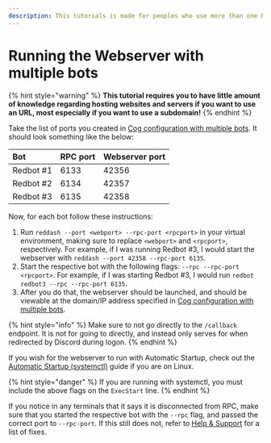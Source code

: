 ```yaml
---
description: This tutorials is made for peoples who use more than one Red instance.
---
```


# Running the Webserver with multiple bots

{% hint style="warning" %}
**This tutorial requires you to have little amount of knowledge regarding hosting websites and servers if you want to use an URL, most especially if you want to use a subdomain!**
{% endhint %}

Take the list of ports you created in [Cog configuration with multiple bots](../cog-installation/cog-configuration-with-multiple-bots.md). It should look something like the below:

| Bot | RPC port | Webserver port |
| :--- | :--- | :--- |
| Redbot \#1 | 6133 | 42356 |
| Redbot \#2 | 6134 | 42357 |
| Redbot \#3 | 6135 | 42358 |

Now, for each bot follow these instructions:

1. Run `reddash --port <webport> --rpc-port <rpcport>` in your virtual environment, making sure to replace `<webport>` and `<rpcport>`, respectively. For example, if I was running Redbot \#3, I would start the webserver with `reddash --port 42358 --rpc-port 6135`.
2. Start the respective bot with the following flags: `--rpc --rpc-port <rpcport>`. For example, if I was starting Redbot \#3, I would run `redbot redbot3 --rpc --rpc-port 6135`.
3. After you do that, the webserver should be launched, and should be viewable at the domain/IP address specified in [Cog configuration with multiple bots](../cog-installation/cog-configuration-with-multiple-bots.md).

{% hint style="info" %}
Make sure to not go directly to the `/callback` endpoint. It is not for going to directly, and instead only serves for when redirected by Discord during logon.
{% endhint %}

If you wish for the webserver to run with Automatic Startup, check out the [Automatic Startup \(systemctl\)](../webserver-installation/automatic-startup-systemctl.md) guide if you are on Linux.

{% hint style="danger" %}
If you are running with systemctl, you must include the above flags on the `ExecStart` line.
{% endhint %}

If you notice in any terminals that it says it is disconnected from RPC, make sure that you started the respective bot with the `--rpc` flag, and passed the correct port to `--rpc-port`. If this still does not, refer to [Help & Support](../support/help-and-support.md) for a list of fixes.

